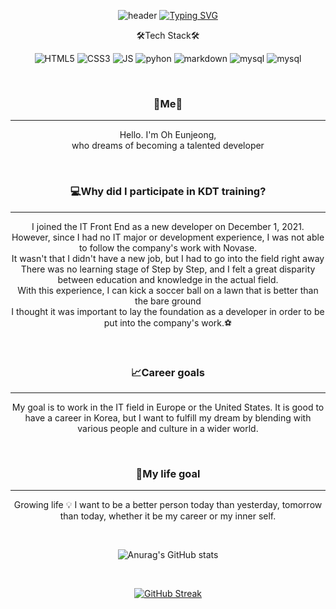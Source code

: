 <center>

![header](https://capsule-render.vercel.app/api?type=waving&color=gradient&customColorList=&height=150&animation=fadeIn&section=footer&fontsize=1&text=🖱🥗☕🌍📚&fontAlign=70) 
[![Typing SVG](https://readme-typing-svg.herokuapp.com/?color=000000&lines=🎇Hello+,+Gata's+World🎇&font=Redressed&size=40&height=100)](https://git.io/typing-svg)



🛠Tech Stack🛠

![HTML5](https://img.shields.io/badge/HTML5-E34F26?style=for-the-badge&logo=html5&logoColor=white)
![CSS3](https://img.shields.io/badge/CSS3-1572B6?style=for-the-badge&logo=css3&logoColor=white)
![JS](https://img.shields.io/badge/JavaScript-F7DF1E?style=for-the-badge&logo=JavaScript&logoColor=white)
![pyhon](https://img.shields.io/badge/Python-14354C?style=for-the-badge&logo=python&logoColor=white)
![markdown](https://img.shields.io/badge/Markdown-000000?style=for-the-badge&logo=markdown&logoColor=white)
![mysql](https://img.shields.io/badge/MySQL-00000F?style=for-the-badge&logo=mysql&logoColor=white)
![mysql](https://img.shields.io/badge/MySQL-005C84?style=for-the-badge&logo=mysql&logoColor=white)


<br>

### 🍒Me🍒
---
Hello. I'm Oh Eunjeong,  
who dreams of becoming a talented developer

<br>

### 💻Why did I participate in KDT training?
---
I joined the IT Front End as a new developer on December 1, 2021.  
However, since I had no IT major or development experience, I was not able to follow the company's work with Novase.  
It wasn't that I didn't have a new job, but I had to go into the field right away  
There was no learning stage of Step by Step, and I felt a great disparity between education and knowledge in the actual field.  
With this experience, I can kick a soccer ball on a lawn that is better than the bare ground  
I thought it was important to lay the foundation as a developer in order to be put into the company's work.⚽

<br>

### 📈Career goals
---
My goal is to work in the IT field in Europe or the United States. It is good to have a career in Korea, but I want to fulfill my dream by blending with various people and culture in a wider world.


<br>

### 🎯My life goal
---

Growing life 💡 I want to be a better person today than yesterday, tomorrow than today, whether it be my career or my inner self.
 
<br>

![Anurag's GitHub stats](https://github-readme-stats.vercel.app/api?username=gata96&show_icons=true&theme=radical)

<br>


[![GitHub Streak](https://streak-stats.demolab.com?user=gata96&theme=radical)](https://git.io/streak-stats)

</center> 
